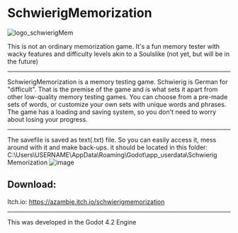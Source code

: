 # SchwierigMemorization
![logo_schwierigMem](https://github.com/aZaamBie/SchwierigMemorization/assets/53663013/6d11e2c7-322c-4e7a-b92e-b4e23ae20fec)


This is not an ordinary memorization game. It's a fun memory tester with wacky features and difficulty levels akin to a Soulslike (not yet, but will be in the future)

---

SchwierigMemorization is a memory testing game. Schwierig is German for "difficult". That is the premise of the game and is what sets it apart from other low-quality memory testing games.
You can choose from a pre-made sets of words, or customize your own sets with unique words and phrases. The game has a loading and saving system, so you don't need to worry about losing your progress.

---

The savefile is saved as text(.txt) file. So you can easily access it, mess around with it and make back-ups.
it should be located in this folder:
C:\Users\USERNAME\AppData\Roaming\Godot\app_userdata\Schwierig Memorization
![image](https://github.com/aZaamBie/SchwierigMemorization/assets/53663013/b2cf2b03-c5d4-4c8a-aabe-f31ff3ff79a4)

Download:
---
Itch.io: https://azambie.itch.io/schwierigmemorization

---
This was developed in the Godot 4.2 Engine
